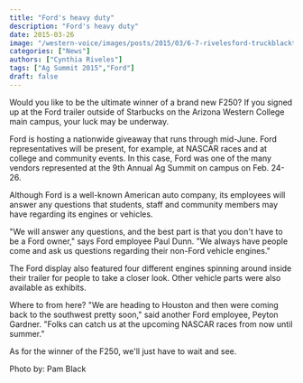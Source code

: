```yaml
---
title: "Ford's heavy duty"
description: "Ford's heavy duty"
date: 2015-03-26
image: "/western-voice/images/posts/2015/03/6-7-rivelesford-truckblacktn.jpg"
categories: ["News"]
authors: ["Cynthia Riveles"]
tags: ["Ag Summit 2015","Ford"]
draft: false
---
```

Would you like to be the ultimate winner of a brand new F250? If you signed up at the Ford trailer outside of Starbucks on the Arizona Western College main campus, your luck may be underway.

Ford is hosting a nationwide giveaway that runs through mid-June. Ford representatives will be present, for example, at NASCAR races and at college and community events. In this case, Ford was one of the many vendors represented at the 9th Annual Ag Summit on campus on Feb. 24-26.

Although Ford is a well-known American auto company, its employees will answer any questions that students, staff and community members may have regarding its engines or vehicles.

"We will answer any questions, and the best part is that you don't have to be a Ford owner," says Ford employee Paul Dunn. "We always have people come and ask us questions regarding their non-Ford vehicle engines."

The Ford display also featured four different engines spinning around inside their trailer for people to take a closer look. Other vehicle parts were also available as exhibits.

Where to from here? "We are heading to Houston and then were coming back to the southwest pretty soon," said another Ford employee, Peyton Gardner. "Folks can catch us at the upcoming NASCAR races from now until summer."

As for the winner of the F250, we'll just have to wait and see.

Photo by: Pam Black